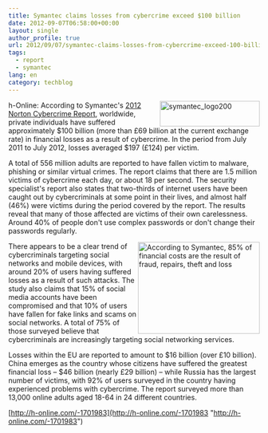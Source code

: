 ```yaml
---
title: Symantec claims losses from cybercrime exceed $100 billion
date: 2012-09-07T06:58:00+00:00
layout: single
author_profile: true
url: 2012/09/07/symantec-claims-losses-from-cybercrime-exceed-100-billion/
tags:
  - report
  - symantec
lang: en
category: techblog
---
```

<a href="http://lh4.ggpht.com/-f6aTKN-clEM/UEmUfmMsQ5I/AAAAAAAAHVA/eAbIjGGFzE0/s1600-h/symantec_logo200.jpg" target="_blank"><img title="symantec_logo200" border="0" alt="symantec_logo200" align="right" src="http://lh6.ggpht.com/-6GXc66HE-c0/UEmUj2vR3iI/AAAAAAAAHVI/nY88VNrQH3M/symantec_logo200_thumb.jpg?imgmax=800" width="200" height="51" /></a>h-Online: According to Symantec's [2012 Norton Cybercrime Report](http://www.norton.com/2012cybercrimereport), worldwide, private individuals have suffered approximately $100 billion (more than £69 billion at the current exchange rate) in financial losses as a result of cybercrime. In the period from July 2011 to July 2012, losses averaged $197 (£124) per victim. 

A total of 556 million adults are reported to have fallen victim to malware, phishing or similar virtual crimes. The report claims that there are 1.5 million victims of cybercrime each day, or about 18 per second. The security specialist's report also states that two-thirds of internet users have been caught out by cybercriminals at some point in their lives, and almost half (46%) were victims during the period covered by the report. The results reveal that many of those affected are victims of their own carelessness. Around 40% of people don't use complex passwords or don't change their passwords regularly. 

<a href="http://lh4.ggpht.com/-6UZfI2Essg0/UEmT8pK0VGI/AAAAAAAAHUw/KK2ujINhFZg/s1600-h/Screen_Shot_2012-09-06_at_14.21.34%25255B2%25255D.jpg" target="_blank"><img title="According to Symantec, 85% of financial costs are the result of fraud, repairs, theft and loss" border="0" alt="According to Symantec, 85% of financial costs are the result of fraud, repairs, theft and loss" align="right" src="http://lh6.ggpht.com/-CiqO1VHQhlU/UEmUDTpPIqI/AAAAAAAAHU4/Iav0C04lf58/Screen_Shot_2012-09-06_at_14.21.34_thumb%25255B2%25255D.jpg?imgmax=800" width="244" height="184" /></a>There appears to be a clear trend of cybercriminals targeting social networks and mobile devices, with around 20% of users having suffered losses as a result of such attacks. The study also claims that 15% of social media accounts have been compromised and that 10% of users have fallen for fake links and scams on social networks. A total of 75% of those surveyed believe that cybercriminals are increasingly targeting social networking services. 

Losses within the EU are reported to amount to $16 billion (over £10 billion). China emerges as the country whose citizens have suffered the greatest financial loss – $46 billion (nearly £29 billion) – while Russia has the largest number of victims, with 92% of users surveyed in the country having experienced problems with cybercrime. The report surveyed more than 13,000 online adults aged 18-64 in 24 different countries. 

[http://h-online.com/-1701983](http://h-online.com/-1701983 "http://h-online.com/-1701983")
